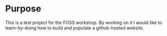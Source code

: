 # Purpose
This is a test project for the FOSS workshop.
By working on it I would like to learn-by-doing how to build and populate a github-hosted website.
